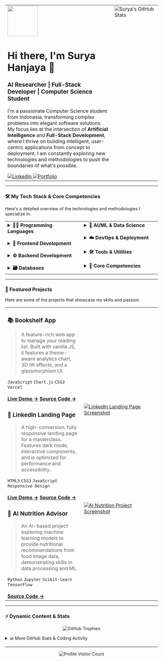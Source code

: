 <a name="header"></a>

<table>
  <tr>
    <td valign="top" width="70%">
      <div id="header" align="left">
        <img src="https://media.giphy.com/media/M9gbBd9nbDrOTu1Mqx/giphy.gif" width="100"/>
      </div>
      
  <h1 align="left">Hi there, I'm Surya Hanjaya 👋</h1>
  <h3 align="left">AI Researcher | Full-Stack Developer | Computer Science Student</h3>
  
  <p align="left">
    I'm a passionate Computer Science student from Indonesia, transforming complex problems into elegant software solutions. My focus lies at the intersection of <strong>Artificial Intelligence</strong> and <strong>Full-Stack Development</strong>, where I thrive on building intelligent, user-centric applications from concept to deployment. I am constantly exploring new technologies and methodologies to push the boundaries of what's possible.
  </p>

  <div align="left">
    <a href="https://www.linkedin.com/in/surya-hanjaya/" target="_blank">
      <img src="https://img.shields.io/badge/LinkedIn-0077B5?style=for-the-badge&logo=linkedin&logoColor=white" alt="LinkedIn"/>
    </a>
    <a href="https://your-portfolio-website.com" target="_blank"> 
      <img src="https://img.shields.io/badge/Portfolio-333333?style=for-the-badge&logo=React&logoColor=61DAFB" alt="Portfolio"/>
    </a>
  </div>
</td>

<td valign="top" width="30%">
  <img src="https://github-readme-stats.vercel.app/api?username=suryahanjaya&show_icons=true&theme=tokyonight&hide_border=true&include_all_commits=true&count_private=true" alt="Surya's GitHub Stats"/>
</td>
  </tr>
</table>

---

<a name="tech-stack"></a>

### 🛠️ My Tech Stack & Core Competencies

Here's a detailed overview of the technologies and methodologies I specialize in.

<table>
  <tr>
    <td valign="top" width="50%">
      <details>
        <summary><strong>👨‍💻 Programming Languages</strong></summary>
        <br/>
        <p>
          <a href="https://skillicons.dev" target="_blank"><img src="https://skillicons.dev/icons?i=python,javascript,php,java,cpp" /></a>
          <a href="#"><img src="https://img.shields.io/badge/SQL-025E8C?style=for-the-badge&logo=microsoft-sql-server&logoColor=white" /></a>
        </p>
      </details>
      <br/>
      <details>
        <summary><strong>🚀 Frontend Development</strong></summary>
        <br/>
        <p>
          <a href="https://skillicons.dev" target="_blank"><img src="https://skillicons.dev/icons?i=html,css,bootstrap,javascript,react" /></a>
        </p>
      </details>
      <br/>
      <details>
        <summary><strong>⚙️ Backend Development</strong></summary>
        <br/>
        <p>
          <a href="https://skillicons.dev" target="_blank"><img src="https://skillicons.dev/icons?i=nodejs,express,laravel,flask" /></a>
        </p>
      </details>
      <br/>
      <details>
        <summary><strong>🗃️ Databases</strong></summary>
        <br/>
        <p>
          <a href="https://skillicons.dev" target="_blank"><img src="https://skillicons.dev/icons?i=mysql,mongodb,postgres" /></a>
        </p>
      </details>
    </td>
    <td valign="top" width="50%">
      <details>
        <summary><strong>🤖 AI/ML & Data Science</strong></summary>
        <br/>
        <p>
          <a href="https://skillicons.dev" target="_blank"><img src="https://skillicons.dev/icons?i=tensorflow,keras,pandas,numpy,scikitlearn" /></a>
        </p>
      </details>
      <br/>
      <details>
        <summary><strong>☁️ DevOps & Deployment</strong></summary>
        <br/>
        <p>
          <a href="https://skillicons.dev" target="_blank"><img src="https://skillicons.dev/icons?i=git,docker,railway,vercel" /></a>
           <a href="#"><img src="https://img.shields.io/badge/CI/CD-2094F3?style=for-the-badge&logo=google-cloud&logoColor=white" /></a>
        </p>
      </details>
      <br/>
      <details>
        <summary><strong>🛠️ Tools & Utilities</strong></summary>
        <br/>
        <p>
          <a href="https://skillicons.dev" target="_blank"><img src="https://skillicons.dev/icons?i=figma,postman,pygame,vscode,jupyter" /></a>
          <a href="#"><img src="https://img.shields.io/badge/VOSviewer-F7DF1E?style=for-the-badge&logo=analyzedot&logoColor=black" /></a>
        </p>
      </details>
      <br/>
      <details>
        <summary><strong>🎯 Core Competencies</strong></summary>
        <br/>
        <p>
          📄 Technical Writing (SRS, UML)<br/>
          📝 API Documentation (Swagger)<br/>
        </p>
      </details>
    </td>
  </tr>
</table>

---

<a name="featured-projects"></a>

### 🚀 Featured Projects

Here are some of the projects that showcase my skills and passion.

<table>
  <tr>
    <td width="50%" valign="top">
      <h3>📚 Bookshelf App</h3>
      <blockquote>A feature-rich web app to manage your reading list. Built with vanilla JS, it features a theme-aware analytics chart, 3D tilt effects, and a glassmorphism UI.</blockquote>
      <code>JavaScript</code> <code>Chart.js</code> <code>CSS3</code> <code>Vercel</code>
      <br><br>
      <a href="https://bookshelf-suryahanjaya.vercel.app/" target="_blank"><strong>Live Demo →</strong></a>
      <a href="https://github.com/suryahanjaya/bookshelf" target="_blank"><strong>Source Code →</strong></a>
    </td>
  </tr>
  
  <tr>
    <td width="50%" valign="top">
      <h3>🔗 LinkedIn Landing Page</h3>
      <blockquote>A high-conversion, fully responsive landing page for a masterclass. Features dark mode, interactive components, and is optimized for performance and accessibility.</blockquote>
      <code>HTML5</code> <code>CSS3</code> <code>JavaScript</code> <code>Responsive Design</code>
      <br><br>
      <a href="https://landingpagebelajarlinkedin-suryahanjaya.vercel.app/" target="_blank"><strong>Live Demo →</strong></a>
      <a href="https://github.com/suryahanjaya/BelajarLinkedIn-landingpage" target="_blank"><strong>Source Code →</strong></a>
    </td>
    <td width="50%" valign="top">
      <a href="https://landingpagebelajarlinkedin-suryahanjaya.vercel.app/" target="_blank"><img src="https://i.imgur.com/your-project-image2.png" alt="LinkedIn Landing Page Screenshot"/></a>
    </td>
  </tr>
  
  <tr>
    <td width="50%" valign="top">
      <h3>🤖 AI Nutrition Advisor</h3>
      <blockquote>An AI-based project exploring machine learning models to provide nutritional recommendations from food image data, demonstrating skills in data processing and ML.</blockquote>
      <code>Python</code> <code>Jupyter</code> <code>Scikit-learn</code> <code>TensorFlow</code>
      <br><br>
      <a href="https://github.com/suryahanjaya/AI-Nutrition" target="_blank"><strong>Source Code →</strong></a>
    </td>
    <td width="50%" valign="top">
      <a href="https://github.com/suryahanjaya/AI-Nutrition" target="_blank"><img src="https://i.imgur.com/your-project-image3.png" alt="AI Nutrition Project Screenshot"/></a>
    </td>
  </tr>
</table>

---

### ⚡ Dynamic Content & Stats

<p align="center">
  <img src="https://github-profile-trophy.vercel.app/?username=suryahanjaya&theme=tokyonight&row=1&column=7" alt="GitHub Trophies"/>
</p>

<details>
  <summary>📊 More GitHub Stats & Coding Activity</summary>
  <br/>
  <p align="center">
    <img src="https://github-readme-stats.vercel.app/api/top-langs/?username=suryahanjaya&layout=compact&theme=tokyonight&hide_border=true&langs_count=10" alt="Top Languages"/>
  </p>
  <br/>
  <p align="center">
    <img src="https://github-readme-stats.vercel.app/api/wakatime?username=suryahanjaya&theme=tokyonight&hide_border=true&layout=compact" alt="WakaTime Stats"/>
  </p>
</details>

---

<p align="center">
  <img src="https://komarev.com/ghpvc/?username=suryahanjaya&style=flat-square&color=blueviolet" alt="Profile Visitor Count"/>
</p>
